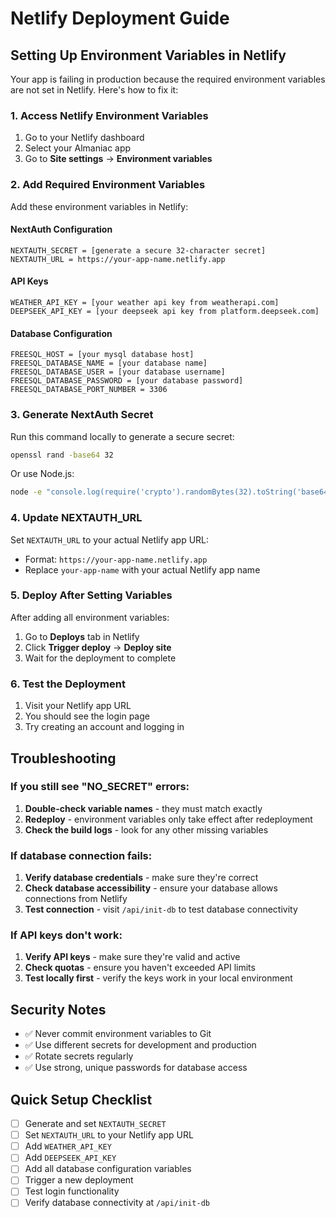 # Netlify Deployment Guide

## Setting Up Environment Variables in Netlify

Your app is failing in production because the required environment variables are not set in Netlify. Here's how to fix it:

### 1. Access Netlify Environment Variables

1. Go to your Netlify dashboard
2. Select your Almaniac app
3. Go to **Site settings** → **Environment variables**

### 2. Add Required Environment Variables

Add these environment variables in Netlify:

#### NextAuth Configuration
```
NEXTAUTH_SECRET = [generate a secure 32-character secret]
NEXTAUTH_URL = https://your-app-name.netlify.app
```

#### API Keys
```
WEATHER_API_KEY = [your weather api key from weatherapi.com]
DEEPSEEK_API_KEY = [your deepseek api key from platform.deepseek.com]
```

#### Database Configuration
```
FREESQL_HOST = [your mysql database host]
FREESQL_DATABASE_NAME = [your database name]
FREESQL_DATABASE_USER = [your database username]
FREESQL_DATABASE_PASSWORD = [your database password]
FREESQL_DATABASE_PORT_NUMBER = 3306
```

### 3. Generate NextAuth Secret

Run this command locally to generate a secure secret:

```bash
openssl rand -base64 32
```

Or use Node.js:

```bash
node -e "console.log(require('crypto').randomBytes(32).toString('base64'))"
```

### 4. Update NEXTAUTH_URL

Set `NEXTAUTH_URL` to your actual Netlify app URL:
- Format: `https://your-app-name.netlify.app`
- Replace `your-app-name` with your actual Netlify app name

### 5. Deploy After Setting Variables

After adding all environment variables:

1. Go to **Deploys** tab in Netlify
2. Click **Trigger deploy** → **Deploy site**
3. Wait for the deployment to complete

### 6. Test the Deployment

1. Visit your Netlify app URL
2. You should see the login page
3. Try creating an account and logging in

## Troubleshooting

### If you still see "NO_SECRET" errors:

1. **Double-check variable names** - they must match exactly
2. **Redeploy** - environment variables only take effect after redeployment
3. **Check the build logs** - look for any other missing variables

### If database connection fails:

1. **Verify database credentials** - make sure they're correct
2. **Check database accessibility** - ensure your database allows connections from Netlify
3. **Test connection** - visit `/api/init-db` to test database connectivity

### If API keys don't work:

1. **Verify API keys** - make sure they're valid and active
2. **Check quotas** - ensure you haven't exceeded API limits
3. **Test locally first** - verify the keys work in your local environment

## Security Notes

- ✅ Never commit environment variables to Git
- ✅ Use different secrets for development and production
- ✅ Rotate secrets regularly
- ✅ Use strong, unique passwords for database access

## Quick Setup Checklist

- [ ] Generate and set `NEXTAUTH_SECRET`
- [ ] Set `NEXTAUTH_URL` to your Netlify app URL
- [ ] Add `WEATHER_API_KEY`
- [ ] Add `DEEPSEEK_API_KEY`
- [ ] Add all database configuration variables
- [ ] Trigger a new deployment
- [ ] Test login functionality
- [ ] Verify database connectivity at `/api/init-db` 